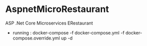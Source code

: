 # AspnetMicroRestaurant

ASP .Net Core Microservices ERestaurant

- running : docker-compose -f docker-compose.yml -f docker-compose.override.yml up -d
